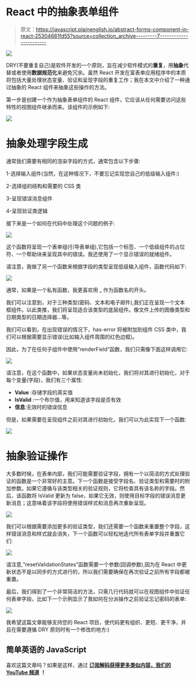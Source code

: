 # React 中的抽象表单组件

> 原文：<https://javascript.plainenglish.io/abstract-forms-component-in-react-25304681fd55?source=collection_archive---------7----------------------->

![](img/c5592fbe3d3f48639a43426e10c0d447.png)

DRY(不要重复自己)是软件开发的一个原则，旨在减少软件模式的**重复**，用**抽象**代替或者使用**数据规范化**来避免冗余。虽然 React 开发在富表单应用程序中的本质将包括大量处理状态变量、验证和呈现字段的重复工作；我在本文中介绍了一种通过抽象的 React 组件来抽象这些操作的方法。

第一步是创建一个作为抽象表单组件的 React 组件，它应该从任何需要访问这些特性的视图组件继承而来。该组件的示例如下:

![](img/9f880afb221c925e01036f1bc87224d2.png)

# 抽象处理字段生成

通常我们需要有相同的渲染字段的方式，通常包含以下步骤:

1-选择输入组件(当然，在这种情况下，不要忘记实现您自己的低级输入组件:)

2-选择组的结构和需要的 CSS 类

3-呈现错误消息组件

4-呈现验证类逻辑

接下来是一个如何在代码中处理这个问题的例子:

![](img/da93da65ea85918eed3f4164baee9674.png)

这个函数将呈现一个表单组(引导表单组),它包括一个标签、一个低级组件的占位符、一个帮助块来呈现其中的错误。我还使用了一个显示错误的就绪组件。

请注意，我做了另一个函数来根据字段的类型呈现低级输入组件，函数代码如下:

![](img/5a443e78d0140669840f14b0514dd950.png)

通常，如果是一个私有函数，我更喜欢用 _ 作为函数名的开头。

我们可以注意到，对于三种类型(密码、文本和电子邮件),我们正在呈现一个文本框组件。以此类推，我们将呈现适合该类型的底层组件。像文件上传的图像类型和日期类型的日期选择器…等。

我们可以看到，在出现错误的情况下，has-error 将被附加到组件 CSS 类中，我们可以根据需要显示错误(比如输入组件周围的红色边框)。

因此，为了在任何子组件中使用“renderField”函数，我们只需像下面这样调用它:

![](img/b57cb3b16dc203732bccf67b0ee36c7b.png)

请注意，在这个函数中，如果状态变量尚未初始化，我们将对其进行初始化，对于每个变量(字段)，我们有三个属性:

*   **Value** :存储字段的真实值
*   **IsValid** :一个布尔值，用来知道该字段是否有效
*   **信息**:无效时的错误信息

但是，如果需要在呈现组件之前对其进行初始化，我们可以为此实现下一个函数:

![](img/aa2d7a26a1d4d21847ca478287575fe3.png)

# 抽象验证操作

大多数时候，在表单内部，我们可能需要验证字段，拥有一个以简洁的方式处理验证的函数是一个非常好的主意。下一个函数是接受字段名、验证类型和需要时的附加参数。如果它遵循与该类型相关的验证规则，它将检查具有该名称的字段。然后，该函数将 IsValid 更新为 false，如果它无效，则使用目标字段的错误消息更新消息；这意味着该字段将使用错误样式和消息再次重新呈现。

![](img/ba74e4ac41b3a3d38bd52c12ff914716.png)

我们可以根据需要添加更多的验证类型，我们还需要一个函数来重置整个字段，这样错误消息和样式就会消失，下一个函数可以轻松地迭代所有表单字段并重置它们:

![](img/a62c6092fa84d2384af65a19ba954f1b.png)

请注意,“resetValidationStates”函数需要一个参数(回调参数),因为在 React 中更新状态不是以同步的方式进行的，所以我们需要确保在再次验证之前所有字段都被重置。

最后，我们得到了一个非常简洁的方法，只需几行代码就可以在视图组件中验证任何表单字段，比如下一个示例显示了我如何在分派操作之前验证忘记密码的表单:

![](img/ee361c4b3d0b9d5b802d5d6933017a72.png)

我希望这篇文章能够支持您的 React 项目，使代码更有组织、更短、更干净，并且在需要遵循 DRY 原则时有一个修改的地方:)

## 简单英语的 JavaScript

喜欢这篇文章吗？如果是这样，通过 [**订阅解码获得更多类似内容，我们的 YouTube 频道**](https://www.youtube.com/channel/UCtipWUghju290NWcn8jhyAw) **！**
